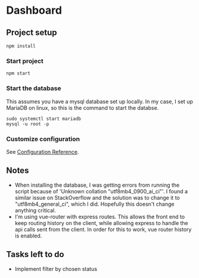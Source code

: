 # Dashboard

## Project setup
```
npm install
```

### Start project
```
npm start
```
### Start the database
This assumes you have a mysql database set up locally. In my case, I set up MariaDB on linux, so this is the command to start the databse.
```
sudo systemctl start mariadb
mysql -u root -p
```

### Customize configuration
See [Configuration Reference](https://cli.vuejs.org/config/).

## Notes

* When installing the database, I was getting errors from running the script because of 'Unknown collation "utf8mb4_0900_ai_ci"'. I found a similar issue on StackOverflow and the solution was to change it to "utf8mb4_general_ci", which I did. Hopefully this doesn't change anything critical.
* I'm using vue-router with express routes. This allows the front end to keep routing history on the client, while allowing express to handle the api calls sent from the client. In order for this to work, vue router history is enabled.

## Tasks left to do

* Implement filter by chosen status


